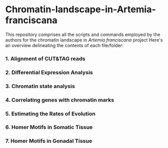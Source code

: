# Chromatin-landscape-in-Artemia-franciscana

This repository comprises all the scripts and commands employed by the authors for the chromatin landscape in _Artemia franciscana_ project Here's an overview delineating the contents of each file/folder:

### 1. Alignment of CUT&TAG reads[](https://github.com/vkb25/Chromatin-landscape-in-Artemia-franciscana/blob/2e9d8b417df553062a3459cb7209bfb9d1bc9dfb/alignment_processingCUT_TAGreads.md)

### 2. Differential Expression Analysis [](https://github.com/vkb25/Chromatin-landscape-in-Artemia-franciscana/blob/37668bbec89ae1d119ab10fcc47459d322cfd483/kallisto_sleuth.md)

### 3. Chromatin state analysis [](https://github.com/vkb25/Chromatin-landscape-in-Artemia-franciscana/blob/1247e0d01b616c873a643eeba2bd686324f4e69b/Spectacle_running.md)

### 4. Correlating genes with chromatin marks [](https://github.com/vkb25/Chromatin-landscape-in-Artemia-franciscana/blob/de3b996c1b0153ae714dd569e88899b755ee059e/Correlating_Genes_Chromatin_marks.md)

### 5. Estimating the Rates of Evolution [](https://github.com/vkb25/Chromatin-landscape-in-Artemia-franciscana/blob/d8845d07f551f01a13af768e99305db7c04cc7e1/afran_asin_kaks.md)

### 6. Homer Motifs in Somatic Tissue [](https://github.com/vkb25/Chromatin-landscape-in-Artemia-franciscana/blob/9c7e4aad743977e38df1ba22eb0afde6326432cb/Somatic_homerResults.html)

### 7. Homer Motifs in Gonadal Tissue [](https://github.com/vkb25/Chromatin-landscape-in-Artemia-franciscana/blob/5bb798bceea12c83721f223326eea4b3a5be5fc3/Gonads_homerResults.html)


